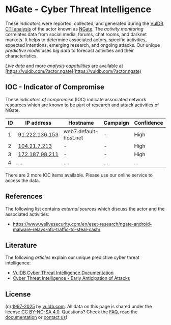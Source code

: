 # NGate - Cyber Threat Intelligence

These _indicators_ were reported, collected, and generated during the [VulDB CTI analysis](https://vuldb.com/?kb.cti) of the actor known as [NGate](https://vuldb.com/?actor.ngate). The _activity monitoring_ correlates data from social media, forums, chat rooms, and darknet markets. It helps to determine associated actors, specific activities, expected intentions, emerging research, and ongoing attacks. Our unique _predictive model_ uses _big data_ to forecast activities and their characteristics.

_Live data_ and more _analysis capabilities_ are available at [https://vuldb.com/?actor.ngate](https://vuldb.com/?actor.ngate)

## IOC - Indicator of Compromise

These _indicators of compromise_ (IOC) indicate associated network resources which are known to be part of research and attack activities of NGate.

ID | IP address | Hostname | Campaign | Confidence
-- | ---------- | -------- | -------- | ----------
1 | [91.222.136.153](https://vuldb.com/?ip.91.222.136.153) | web7.default-host.net | - | High
2 | [104.21.7.213](https://vuldb.com/?ip.104.21.7.213) | - | - | High
3 | [172.187.98.211](https://vuldb.com/?ip.172.187.98.211) | - | - | High
4 | ... | ... | ... | ...

There are 2 more IOC items available. Please use our online service to access the data.

## References

The following list contains _external sources_ which discuss the actor and the associated activities:

* https://www.welivesecurity.com/en/eset-research/ngate-android-malware-relays-nfc-traffic-to-steal-cash/

## Literature

The following _articles_ explain our unique predictive cyber threat intelligence:

* [VulDB Cyber Threat Intelligence Documentation](https://vuldb.com/?kb.cti)
* [Cyber Threat Intelligence - Early Anticipation of Attacks](https://www.scip.ch/en/?labs.20201022)

## License

(c) [1997-2025](https://vuldb.com/?kb.changelog) by [vuldb.com](https://vuldb.com/?kb.about). All data on this page is shared under the license [CC BY-NC-SA 4.0](https://creativecommons.org/licenses/by-nc-sa/4.0/). Questions? Check the [FAQ](https://vuldb.com/?kb.faq), read the [documentation](https://vuldb.com/?kb) or [contact us](https://vuldb.com/?contact)!
